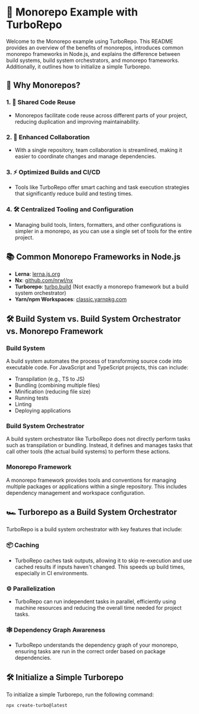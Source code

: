 # 🚀 Monorepo Example with TurboRepo

Welcome to the Monorepo example using TurboRepo. This README provides an overview of the benefits of monorepos, introduces common monorepo frameworks in Node.js, and explains the difference between build systems, build system orchestrators, and monorepo frameworks. Additionally, it outlines how to initialize a simple Turborepo.

## 🌟 Why Monorepos?

### 1. 🔄 Shared Code Reuse
- Monorepos facilitate code reuse across different parts of your project, reducing duplication and improving maintainability.

### 2. 🤝 Enhanced Collaboration
- With a single repository, team collaboration is streamlined, making it easier to coordinate changes and manage dependencies.

### 3. ⚡ Optimized Builds and CI/CD
- Tools like TurboRepo offer smart caching and task execution strategies that significantly reduce build and testing times.

### 4. 🛠️ Centralized Tooling and Configuration
- Managing build tools, linters, formatters, and other configurations is simpler in a monorepo, as you can use a single set of tools for the entire project.

## 📚 Common Monorepo Frameworks in Node.js

- **Lerna**: [lerna.js.org](https://lerna.js.org/)
- **Nx**: [github.com/nrwl/nx](https://github.com/nrwl/nx)
- **Turborepo**: [turbo.build](https://turbo.build/) (Not exactly a monorepo framework but a build system orchestrator)
- **Yarn/npm Workspaces**: [classic.yarnpkg.com](https://classic.yarnpkg.com/lang/en/docs/workspaces/)

## 🛠️ Build System vs. Build System Orchestrator vs. Monorepo Framework

### Build System
A build system automates the process of transforming source code into executable code. For JavaScript and TypeScript projects, this can include:
- Transpilation (e.g., TS to JS)
- Bundling (combining multiple files)
- Minification (reducing file size)
- Running tests
- Linting
- Deploying applications

### Build System Orchestrator
A build system orchestrator like TurboRepo does not directly perform tasks such as transpilation or bundling. Instead, it defines and manages tasks that call other tools (the actual build systems) to perform these actions. 

### Monorepo Framework
A monorepo framework provides tools and conventions for managing multiple packages or applications within a single repository. This includes dependency management and workspace configuration.

## 🏎️ Turborepo as a Build System Orchestrator

TurboRepo is a build system orchestrator with key features that include:

### 📦 Caching
- TurboRepo caches task outputs, allowing it to skip re-execution and use cached results if inputs haven't changed. This speeds up build times, especially in CI environments.

### ⚙️ Parallelization
- TurboRepo can run independent tasks in parallel, efficiently using machine resources and reducing the overall time needed for project tasks.

### 🕸️ Dependency Graph Awareness
- TurboRepo understands the dependency graph of your monorepo, ensuring tasks are run in the correct order based on package dependencies.

## 🛠️ Initialize a Simple Turborepo

To initialize a simple Turborepo, run the following command:

```bash
npx create-turbo@latest
```